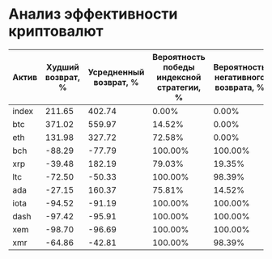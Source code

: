 # Анализ эффективности криптовалют

| Актив | Худший<br>возврат, % | Усредненный<br>возврат, % | Вероятность<br>победы<br>индексной<br>стратегии, % | Вероятность<br>негативного<br>возврата, % |
|-------|-----------------|-------------------|-------------------|---------------------|
| index | 211.65 | 402.74 | 0.00% | 0.00% |
| btc | 371.02 | 559.97 | 14.52% | 0.00% |
| eth | 131.98 | 327.72 | 72.58% | 0.00% |
| bch | -88.29 | -77.79 | 100.00% | 100.00% |
| xrp | -39.48 | 182.19 | 79.03% | 19.35% |
| ltc | -72.50 | -50.33 | 100.00% | 98.39% |
| ada | -27.15 | 160.37 | 75.81% | 14.52% |
| iota | -94.52 | -91.19 | 100.00% | 100.00% |
| dash | -97.42 | -95.91 | 100.00% | 100.00% |
| xem | -98.70 | -96.69 | 100.00% | 100.00% |
| xmr | -64.86 | -42.81 | 100.00% | 98.39% |
